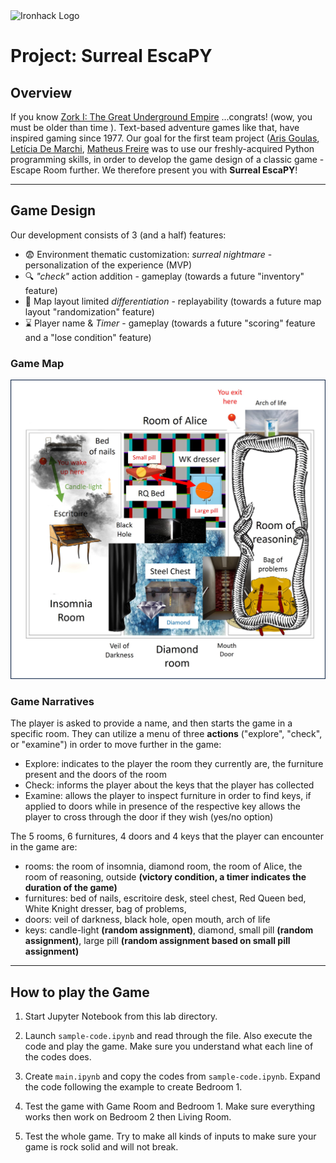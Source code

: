 <img src="https://bit.ly/2VnXWr2" alt="Ironhack Logo" width="100"/>

# Project: Surreal EscaPY

## Overview

If you know [Zork I: The Great Underground Empire](https://en.wikipedia.org/wiki/Zork) ...congrats! (wow, you must be older than time ). Text-based adventure games like that, have inspired gaming since 1977. Our goal for the first team project ([Aris Goulas](https://github.com/ArisGoulas), [Letícia De Marchi](https://github.com/leticiademarchiferreira), [Matheus Freire](https://github.com/MatheusFreir) was to use our freshly-acquired Python programming skills, in order to develop the game design of a classic game - Escape Room further. We therefore present you with **Surreal EscaPY**!

---

## Game Design

Our development consists of 3 (and a half) features:
- :fearful: Environment thematic customization: _surreal nightmare_ - personalization of the experience (MVP)
- :mag: _"check"_ action addition - gameplay (towards a future "inventory" feature)
- :repeat: Map layout limited _differentiation_ - replayability (towards a future map layout "randomization" feature)
- :hourglass: Player name & _Timer_ - gameplay (towards a future "scoring" feature and a "lose condition" feature)

### Game Map

![Game Map adapted](surreal-escape-plan.jpg)

### Game Narratives

The player is asked to provide a name, and then starts the game in a specific room. They can utilize a menu of three **actions** ("explore", "check", or "examine") in order to move further in the game:
- Explore: indicates to the player the room they currently are, the furniture present and the doors of the room
- Check: informs the player about the keys that the player has collected
- Examine: allows the player to inspect furniture in order to find keys, if applied to doors while in presence of the respective key allows the player to cross through the door if they wish (yes/no option)

The 5 rooms, 6 furnitures, 4 doors and 4 keys that the player can encounter in the game are:
- rooms: the room of insomnia, diamond room, the room of Alice, the room of reasoning, outside **(victory condition, a timer indicates the duration of the game)**
- furnitures: bed of nails, escritoire desk, steel chest, Red Queen bed, White Knight dresser, bag of problems, 
- doors: veil of darkness, black hole, open mouth, arch of life
- keys: candle-light **(random assignment)**, diamond, small pill **(random assignment)**, large pill **(random assignment based on small pill assignment)**

---


## How to play the Game

1. Start Jupyter Notebook from this lab directory.

1. Launch `sample-code.ipynb` and read through the file. Also execute the code and play the game. Make sure you understand what each line of the codes does.

1. Create `main.ipynb` and copy the codes from `sample-code.ipynb`. Expand the code following the example to create Bedroom 1.

1. Test the game with Game Room and Bedroom 1. Make sure everything works then work on Bedroom 2 then Living Room.

1. Test the whole game. Try to make all kinds of inputs to make sure your game is rock solid and will not break.
